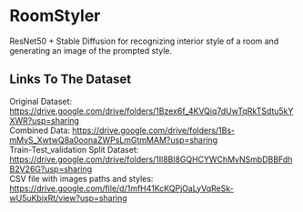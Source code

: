 # RoomStyler
ResNet50 + Stable Diffusion for recognizing interior style of a room and generating an image of the prompted style.

## Links To The Dataset  
Original Dataset: https://drive.google.com/drive/folders/1Bzex6f_4KVQiq7dUwTqRkTSdtu5kYXWR?usp=sharing  
Combined Data: https://drive.google.com/drive/folders/1Bs-mMyS_XwtwQ8a0oonaZWPsLmGtmMAM?usp=sharing   
Train-Test_validation Split Dataset: https://drive.google.com/drive/folders/1Il8Bl8GQHCYWChMvNSmbDBBFdhB2V26G?usp=sharing  
CSV file with images paths and styles: https://drive.google.com/file/d/1mfH41KcKQPjOaLyVqReSk-wU5uKbjxRt/view?usp=sharing  
